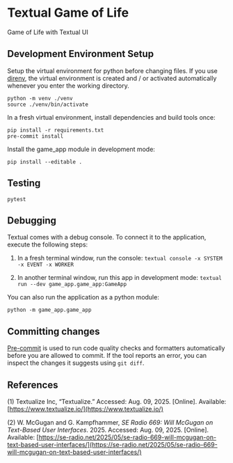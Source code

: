 # Textual Game of Life

Game of Life with Textual UI

## Development Environment Setup

Setup the virtual environment for python before changing files. If you use [direnv](https://github.com/direnv/direnv/wiki/Python), the virtual environment is created and / or activated automatically whenever you enter the working directory.

```shell
python -m venv ./venv
source ./venv/bin/activate
```

In a fresh virtual environment, install dependencies and build tools once:

```
pip install -r requirements.txt
pre-commit install
```

Install the game_app module in development mode:

```shell
pip install --editable .
```

## Testing

```shell
pytest
```

## Debugging

Textual comes with a debug console. To connect it to the application, execute the following steps:

1. In a fresh terminal window, run the console: `textual console -x SYSTEM -x EVENT -x WORKER`

2. In another terminal window, run this app in development mode: `textual run --dev game_app.game_app:GameApp`

You can also run the application as a python module:

```shell
python -m game_app.game_app
```

## Committing changes

[Pre-commit](https://pre-commit.com/) is used to run code quality checks and formatters automatically before you are allowed to commit. If the tool reports an error, you can inspect the changes it suggests using `git diff`.

## References

(1) Textualize Inc, “Textualize.” Accessed: Aug. 09, 2025. [Online]. Available: [https://www.textualize.io/](https://www.textualize.io/)

(2) W. McGugan and G. Kampfhammer, _SE Radio 669: Will McGugan on Text-Based User Interfaces_. 2025. Accessed: Aug. 09, 2025. [Online]. Available: [https://se-radio.net/2025/05/se-radio-669-will-mcgugan-on-text-based-user-interfaces/](https://se-radio.net/2025/05/se-radio-669-will-mcgugan-on-text-based-user-interfaces/)
